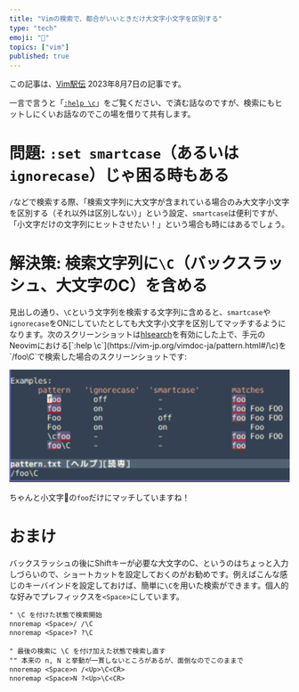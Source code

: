 ```yaml
---
title: "Vimの検索で、都合がいいときだけ大文字小文字を区別する"
type: "tech"
emoji: "🔡"
topics: ["vim"]
published: true
---
```


この記事は、[Vim駅伝](https://vim-jp.org/ekiden/) 2023年8月7日の記事です。

一言で言うと「[`:help \c`](https://vim-jp.org/vimdoc-ja/pattern.html#/\c)」をご覧ください、で済む話なのですが、検索にもヒットしにくいお話なのでこの場を借りて共有します。

# 問題: `:set smartcase`（あるいは`ignorecase`）じゃ困る時もある

`/`などで検索する際、「検索文字列に大文字が含まれている場合のみ大文字小文字を区別する（それ以外は区別しない）」という設定、`smartcase`は便利ですが、「小文字だけの文字列にヒットさせたい！」という場合も時にはあるでしょう。

# 解決策: 検索文字列に`\C`（バックスラッシュ、大文字のC）を含める

見出しの通り、`\C`という文字列を検索する文字列に含めると、`smartcase`や`ignorecase`をONにしていたとしても大文字小文字を区別してマッチするようになります。次のスクリーンショットは[hlsearch](https://vim-jp.org/vimdoc-ja/options.html#'hlsearch')を有効にした上で、手元のNeovimにおける[`:help \c`](https://vim-jp.org/vimdoc-ja/pattern.html#/\c)を`/foo\C`で検索した場合のスクリーンショットです:

![](/images/2023-08-vim-backslash-c/example.png)

ちゃんと小文字🔡の`foo`だけにマッチしていますね！

# おまけ

バックスラッシュの後にShiftキーが必要な大文字のC、というのはちょっと入力しづらいので、ショートカットを設定しておくのがお勧めです。例えばこんな感じのキーバインドを設定しておけば、簡単に`\C`を用いた検索ができます。個人的な好みでプレフィックスを`<Space>`にしています。

```vim
" \C を付けた状態で検索開始
nnoremap <Space>/ /\C
nnoremap <Space>? ?\C

" 最後の検索に \C を付け加えた状態で検索し直す
"" 本来の n, N と挙動が一貫しないところがあるが、面倒なのでこのままで
nnoremap <Space>n /<Up>\C<CR>
nnoremap <Space>N ?<Up>\C<CR>
```
